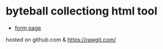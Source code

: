 # byteball collectiong html tool

- [form page](https://cdn.rawgit.com/tasklist78/byteball-tool-collecting-qr/a0706b6f/web/input.html)

hosted on github.com & https://rawgit.com/